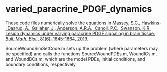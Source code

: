 # varied_paracrine_PDGF_dynamics
These code files numerically solve the equations in [Massey, S.C., Hawkins--Daarud, A., Gallaher, J., Anderson, A.R.A., Canoll, P.C., Swanson, K.R. Lesion dynamics under varying paracrine PDGF signaling in brain tissue. *Bull. Math. Biol.*, 81(6): 1645-1664, 2019.](https://doi.org/10.1007/s11538-019-00587-z). 

SourceWoundSimSetCode.m sets up the problem (where parameters may be specified) and calls the functions SourceWoundPDEs.m, WoundICs.m, and WoundBCs.m, which are the model PDEs, initial conditions, and boundary conditions, respectively. 

